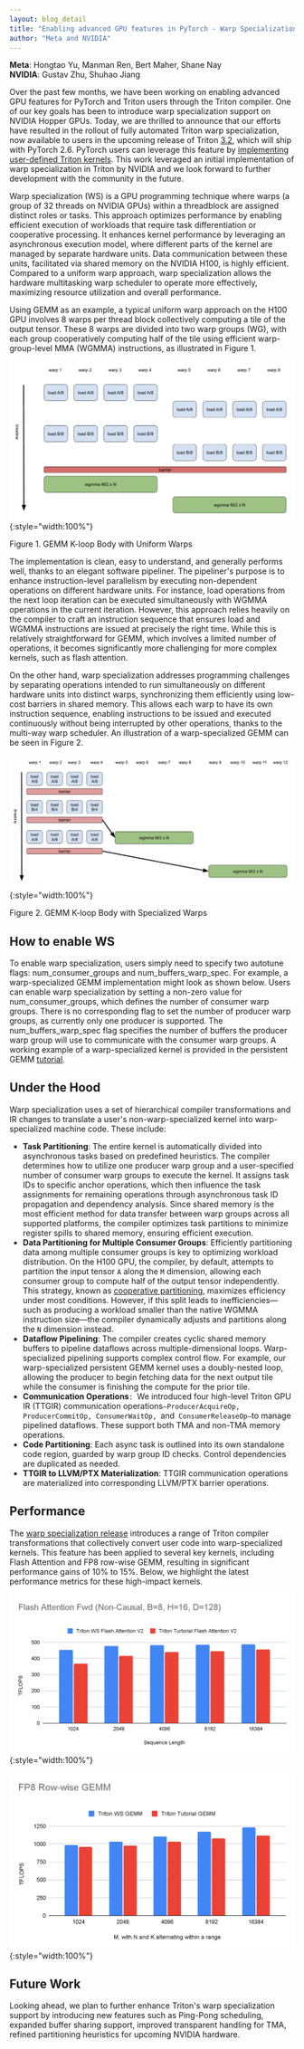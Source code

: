 ```yaml
---
layout: blog_detail
title: "Enabling advanced GPU features in PyTorch - Warp Specialization"
author: "Meta and NVIDIA" 
---
```


**Meta**: Hongtao Yu, Manman Ren, Bert Maher, Shane Nay    
**NVIDIA**: Gustav Zhu, Shuhao Jiang

Over the past few months, we have been working on enabling advanced GPU features for PyTorch and Triton users through the Triton compiler. One of our key goals has been to introduce warp specialization support on NVIDIA Hopper GPUs. Today, we are thrilled to announce that our efforts have resulted in the rollout of fully automated Triton warp specialization, now available to users in the upcoming release of Triton [3.2](https://github.com/triton-lang/triton/tree/release/3.2.x), which will ship with PyTorch 2.6. PyTorch users can leverage this feature by [implementing user-defined Triton kernels](https://pytorch.org/tutorials/recipes/torch_compile_user_defined_triton_kernel_tutorial.html). This work leveraged an initial implementation of warp specialization in Triton by NVIDIA and we look forward to further development with the community in the future.

Warp specialization (WS) is a GPU programming technique where warps (a group of 32 threads on NVIDIA GPUs) within a threadblock are assigned distinct roles or tasks. This approach optimizes performance by enabling efficient execution of workloads that require task differentiation or cooperative processing. It enhances kernel performance by leveraging an asynchronous execution model, where different parts of the kernel are managed by separate hardware units. Data communication between these units, facilitated via shared memory on the NVIDIA H100, is highly efficient. Compared to a uniform warp approach, warp specialization allows the hardware multitasking warp scheduler to operate more effectively, maximizing resource utilization and overall performance.

Using GEMM as an example, a typical uniform warp approach on the H100 GPU involves 8 warps per thread block collectively computing a tile of the output tensor. These 8 warps are divided into two warp groups (WG), with each group cooperatively computing half of the tile using efficient warp-group-level MMA (WGMMA) instructions, as illustrated in Figure 1.


![Figure 1. GEMM K-loop Body with Uniform Warps](/assets/images/warp-specialization/fg1.jpg){:style="width:100%"}

Figure 1. GEMM K-loop Body with Uniform Warps

The implementation is clean, easy to understand, and generally performs well, thanks to an elegant software pipeliner. The pipeliner's purpose is to enhance instruction-level parallelism by executing non-dependent operations on different hardware units. For instance, load operations from the next loop iteration can be executed simultaneously with WGMMA operations in the current iteration. However, this approach relies heavily on the compiler to craft an instruction sequence that ensures load and WGMMA instructions are issued at precisely the right time. While this is relatively straightforward for GEMM, which involves a limited number of operations, it becomes significantly more challenging for more complex kernels, such as flash attention.

On the other hand, warp specialization addresses programming challenges by separating operations intended to run simultaneously on different hardware units into distinct warps, synchronizing them efficiently using low-cost barriers in shared memory. This allows each warp to have its own instruction sequence, enabling instructions to be issued and executed continuously without being interrupted by other operations, thanks to the multi-way warp scheduler. An illustration of a warp-specialized GEMM can be seen in Figure 2.


![Figure 2. GEMM K-loop Body with Specialized Warps](/assets/images/warp-specialization/fg2.jpg){:style="width:100%"}

Figure 2. GEMM K-loop Body with Specialized Warps


## How to enable WS

To enable warp specialization, users simply need to specify two autotune flags: num_consumer_groups and num_buffers_warp_spec. For example, a warp-specialized GEMM implementation might look as shown below.  Users can enable warp specialization by setting a non-zero value for num_consumer_groups, which defines the number of consumer warp groups. There is no corresponding flag to set the number of producer warp groups, as currently only one producer is supported. The num_buffers_warp_spec flag specifies the number of buffers the producer warp group will use to communicate with the consumer warp groups. A working example of a warp-specialized kernel is provided in the persistent GEMM [tutorial](https://github.com/triton-lang/triton/blob/6771065cb3137f7e64454cc047b9b74d577cbf7f/python/tutorials/09-persistent-matmul.py#L620).


## Under the Hood

Warp specialization uses a set of hierarchical compiler transformations and IR changes to translate a user's non-warp-specialized kernel into warp-specialized machine code. These include:



* **Task Partitioning**: The entire kernel is automatically divided into asynchronous tasks based on predefined heuristics. The compiler determines how to utilize one producer warp group and a user-specified number of consumer warp groups to execute the kernel. It assigns task IDs to specific anchor operations, which then influence the task assignments for remaining operations through asynchronous task ID propagation and dependency analysis. Since shared memory is the most efficient method for data transfer between warp groups across all supported platforms, the compiler optimizes task partitions to minimize register spills to shared memory, ensuring efficient execution.
* **Data Partitioning for Multiple Consumer Groups**: Efficiently partitioning data among multiple consumer groups is key to optimizing workload distribution. On the H100 GPU, the compiler, by default, attempts to partition the input tensor `A` along the `M` dimension, allowing each consumer group to compute half of the output tensor independently. This strategy, known as [cooperative partitioning](https://github.com/NVIDIA/cutlass/blob/main/media/docs/efficient_gemm.md#warp-specialization), maximizes efficiency under most conditions. However, if this split leads to inefficiencies—such as producing a workload smaller than the native WGMMA instruction size—the compiler dynamically adjusts and partitions along the `N` dimension instead.
* **Dataflow Pipelining**: The compiler creates cyclic shared memory buffers to pipeline dataflows across multiple-dimensional loops. Warp-specialized pipelining supports complex control flow. For example, our warp-specialized persistent GEMM kernel uses a doubly-nested loop, allowing the producer to begin fetching data for the next output tile while the consumer is finishing the compute for the prior tile.
* **Communication Operations**`: `We introduced four high-level Triton GPU IR (TTGIR) communication operations`—ProducerAcquireOp, ProducerCommitOp, ConsumerWaitOp, `and` ConsumerReleaseOp—`to manage pipelined dataflows. These support both TMA and non-TMA memory operations.
* **Code Partitioning**: Each async task is outlined into its own standalone code region, guarded by warp group ID checks. Control dependencies are duplicated as needed. 
* **TTGIR to LLVM/PTX Materialization**: TTGIR communication operations are materialized into corresponding LLVM/PTX barrier operations.


## Performance

The [warp specialization release](https://github.com/triton-lang/triton/pull/5622) introduces a range of Triton compiler transformations that collectively convert user code into warp-specialized kernels. This feature has been applied to several key kernels, including Flash Attention and FP8 row-wise GEMM, resulting in significant performance gains of 10% to 15%. Below, we highlight the latest performance metrics for these high-impact kernels.


![bar chart](/assets/images/warp-specialization/fg3.png){:style="width:100%"}




![bar chart](/assets/images/warp-specialization/fg4.png){:style="width:100%"}



## Future Work

Looking ahead, we plan to further enhance Triton's warp specialization support by introducing new features such as Ping-Pong scheduling, expanded buffer sharing support, improved transparent handling for TMA, refined partitioning heuristics for upcoming NVIDIA hardware.